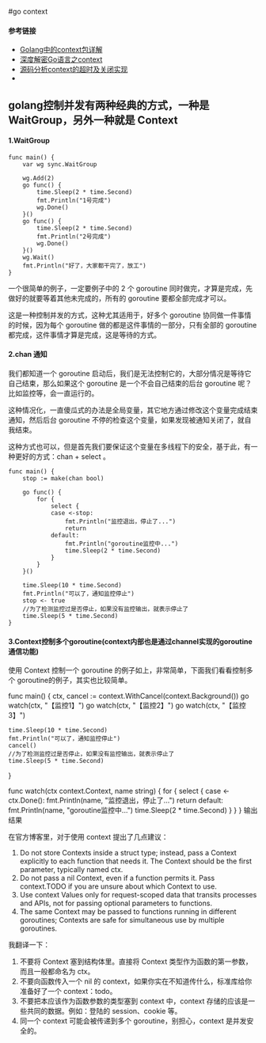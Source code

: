 #go context
#### 参考链接
* [Golang中的context包详解](https://blog.csdn.net/why444216978/article/details/105209237)
* [深度解密Go语言之context](https://www.cnblogs.com/qcrao-2018/p/11007503.html)
* [源码分析context的超时及关闭实现](http://xiaorui.cc/archives/5604)
* []()

## golang控制并发有两种经典的方式，一种是 WaitGroup，另外一种就是 Context

#### 1.WaitGroup
```
func main() {
	var wg sync.WaitGroup

	wg.Add(2)
	go func() {
		time.Sleep(2 * time.Second)
		fmt.Println("1号完成")
		wg.Done()
	}()
	go func() {
		time.Sleep(2 * time.Second)
		fmt.Println("2号完成")
		wg.Done()
	}()
	wg.Wait()
	fmt.Println("好了，大家都干完了，放工")
}
```
一个很简单的例子，一定要例子中的 2 个 goroutine 同时做完，才算是完成，先做好的就要等着其他未完成的，所有的 goroutine 要都全部完成才可以。

这是一种控制并发的方式，这种尤其适用于，好多个 goroutine 协同做一件事情的时候，因为每个 goroutine 做的都是这件事情的一部分，只有全部的 goroutine 都完成，这件事情才算是完成，这是等待的方式。

#### 2.chan 通知
我们都知道一个 goroutine 启动后，我们是无法控制它的，大部分情况是等待它自己结束，那么如果这个 goroutine 是一个不会自己结束的后台 goroutine 呢？比如监控等，会一直运行的。

这种情况化，一直傻瓜式的办法是全局变量，其它地方通过修改这个变量完成结束通知，然后后台 goroutine 不停的检查这个变量，如果发现被通知关闭了，就自我结束。

这种方式也可以，但是首先我们要保证这个变量在多线程下的安全，基于此，有一种更好的方式：chan + select 。
```
func main() {
	stop := make(chan bool)

	go func() {
		for {
			select {
			case <-stop:
				fmt.Println("监控退出，停止了...")
				return
			default:
				fmt.Println("goroutine监控中...")
				time.Sleep(2 * time.Second)
			}
		}
	}()

	time.Sleep(10 * time.Second)
	fmt.Println("可以了，通知监控停止")
	stop <- true
	//为了检测监控过是否停止，如果没有监控输出，就表示停止了
	time.Sleep(5 * time.Second)
}
```

#### 3.Context控制多个goroutine(context内部也是通过channel实现的goroutine通信功能)
使用 Context 控制一个 goroutine 的例子如上，非常简单，下面我们看看控制多个 goroutine的例子，其实也比较简单。

func main() {
	ctx, cancel := context.WithCancel(context.Background())
	go watch(ctx, "【监控1】")
	go watch(ctx, "【监控2】")
	go watch(ctx, "【监控3】")

	time.Sleep(10 * time.Second)
	fmt.Println("可以了，通知监控停止")
	cancel()
	//为了检测监控过是否停止，如果没有监控输出，就表示停止了
	time.Sleep(5 * time.Second)
}

func watch(ctx context.Context, name string) {
	for {
		select {
		case <-ctx.Done():
			fmt.Println(name, "监控退出，停止了...")
			return
		default:
			fmt.Println(name, "goroutine监控中...")
			time.Sleep(2 * time.Second)
		}
	}
}
输出结果



在官方博客里，对于使用 context 提出了几点建议：

1. Do not store Contexts inside a struct type; instead, pass a Context explicitly to each function that needs it. The Context should be the first parameter, typically named ctx.
2. Do not pass a nil Context, even if a function permits it. Pass context.TODO if you are unsure about which Context to use.
3. Use context Values only for request-scoped data that transits processes and APIs, not for passing optional parameters to functions.
4. The same Context may be passed to functions running in different goroutines; Contexts are safe for simultaneous use by multiple goroutines.

我翻译一下：

1. 不要将 Context 塞到结构体里。直接将 Context 类型作为函数的第一参数，而且一般都命名为 ctx。
2. 不要向函数传入一个 nil 的 context，如果你实在不知道传什么，标准库给你准备好了一个 context：todo。
3. 不要把本应该作为函数参数的类型塞到 context 中，context 存储的应该是一些共同的数据。例如：登陆的 session、cookie 等。
4. 同一个 context 可能会被传递到多个 goroutine，别担心，context 是并发安全的。
